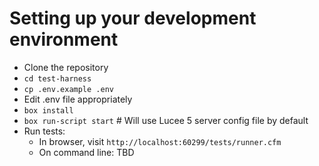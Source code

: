 # Setting up your development environment

- Clone the repository
- `cd test-harness`
- `cp .env.example .env`
- Edit .env file appropriately
- `box install`
- `box run-script start` # Will use Lucee 5 server config file by default
- Run tests:
  - In browser, visit `http://localhost:60299/tests/runner.cfm`
  - On command line: TBD
